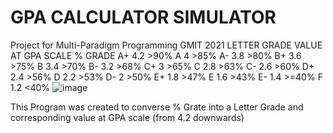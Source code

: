 # GPA CALCULATOR SIMULATOR
Project for Multi-Paradigm Programming GMIT 2021
LETTER GRADE	VALUE AT GPA SCALE	% GRADE
A+	4.2	>90%
A	4	>85%
A-	3.8	>80%
B+	3.6	>75%
B	3.4	>70%
B-	3.2	>68%
C+	3	>65%
C	2.8	>63%
C-	2.6	>60%
D+	2.4	>56%
D	2.2	>53%
D-	2	>50%
E+	1.8	>47%
E	1.6	>43%
E-	1.4	>=40%
F	1.2	<40%
![image](https://user-images.githubusercontent.com/47505151/120461862-4c704600-c392-11eb-8ea6-bcb1af4f096d.png)


This Program  was created to converse % Grate into a Letter Grade and corresponding value at GPA scale (from 4.2 downwards)

